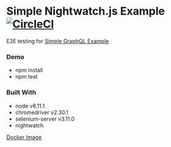 # Simple Nightwatch.js Example [![CircleCI](https://circleci.com/gh/jackyrusly/simple-nightwatchjs-example.svg?style=svg)](https://circleci.com/gh/jackyrusly/simple-nightwatchjs-example)

E2E testing for <a href="https://simple-graphql-example-client.herokuapp.com">Simple GraphQL Example</a>

### Demo
- npm install
- npm test

### Built With
- node v8.11.1
- chromedriver v2.30.1
- selenium-server v3.11.0
- nightwatch

<a href="https://hub.docker.com/r/jackyrusly/nightwatchjs/">Docker Image</a>
